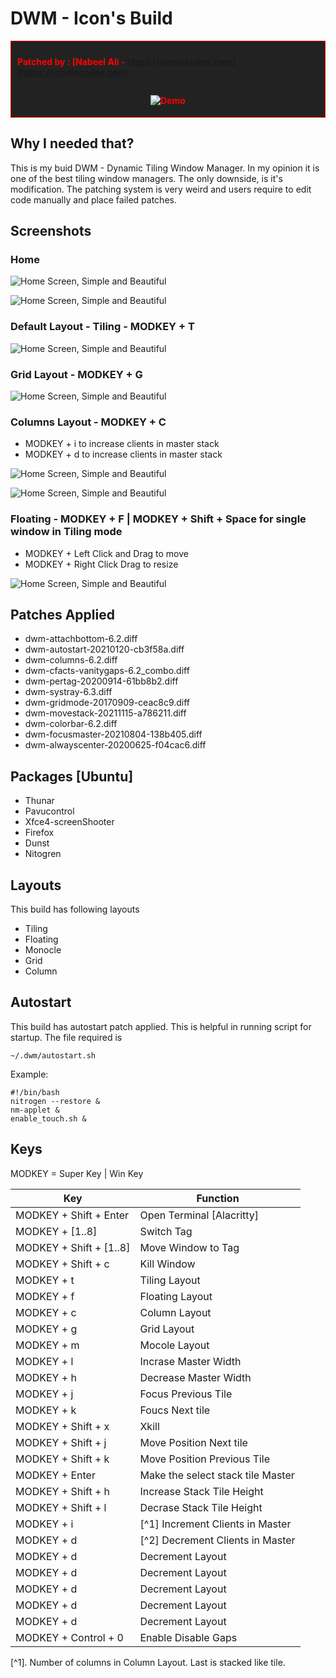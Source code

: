 # DWM - Icon's Build

<div style="background-color: #222; color: red; border: 1px solid; padding: 10px; margin-bottom: 10px; display: flex; justify-content: center; align-items: center;padding-bottom:4px;font-weight: bold; flex-direction: column;">

Patched by :  [Nabeel Ali - https://iconiccodes.com](https://iconiccodes.com)

![Demo](./screenshots/tunaktunak.gif "Demo")

</div>

## Why I needed that?
This is my buid DWM - Dynamic Tiling Window Manager. In my opinion it is one of the best tiling window managers. The only downside, is it's modification. The patching system is very weird and users require to edit code manually and place failed patches.

## Screenshots

### Home
![Home Screen, Simple and Beautiful](./screenshots/1.png "Home Screen, Simple and Beautiful")

![Home Screen, Simple and Beautiful](./screenshots/2.png "Home Screen, Simple and Beautiful")

### Default Layout - Tiling - MODKEY + T

![Home Screen, Simple and Beautiful](./screenshots/3.png "Home Screen, Simple and Beautiful")

### Grid Layout - MODKEY + G
![Home Screen, Simple and Beautiful](./screenshots/4.png "Home Screen, Simple and Beautiful")

### Columns Layout - MODKEY + C
* MODKEY + i to increase clients in master stack
* MODKEY + d to increase clients in master stack

![Home Screen, Simple and Beautiful](./screenshots/5.png "Home Screen, Simple and Beautiful")

![Home Screen, Simple and Beautiful](./screenshots/6.png "Home Screen, Simple and Beautiful")

### Floating - MODKEY + F | MODKEY + Shift + Space for single window in Tiling mode

* MODKEY + Left Click  and Drag to move
* MODKEY + Right Click Drag to resize

![Home Screen, Simple and Beautiful](./screenshots/7.png "Home Screen, Simple and Beautiful")



## Patches Applied
* dwm-attachbottom-6.2.diff 
* dwm-autostart-20210120-cb3f58a.diff
* dwm-columns-6.2.diff 
* dwm-cfacts-vanitygaps-6.2_combo.diff
* dwm-pertag-20200914-61bb8b2.diff
* dwm-systray-6.3.diff 
* dwm-gridmode-20170909-ceac8c9.diff
* dwm-movestack-20211115-a786211.diff
* dwm-colorbar-6.2.diff 
* dwm-focusmaster-20210804-138b405.diff
* dwm-alwayscenter-20200625-f04cac6.diff

## Packages [Ubuntu]
* Thunar
* Pavucontrol
* Xfce4-screenShooter
* Firefox
* Dunst
* Nitogren

## Layouts
This build has following layouts
* Tiling
* Floating
* Monocle
* Grid
* Column

## Autostart
This build has autostart patch applied. This is helpful in running script for startup. The file required is

```
~/.dwm/autostart.sh
```

Example:
```
#!/bin/bash
nitrogen --restore &
nm-applet &
enable_touch.sh &
```

## Keys
MODKEY = Super Key | Win Key


| Key  | Function  |
|---|---|
| MODKEY + Shift + Enter  | Open Terminal [Alacritty]   |
| MODKEY + [1..8]  | Switch Tag   |
| MODKEY + Shift + [1..8]  | Move Window to Tag   |
| MODKEY + Shift + c  | Kill Window   |
| MODKEY  + t  | Tiling Layout   |
| MODKEY  + f  | Floating Layout   |
| MODKEY  + c  | Column Layout   |
| MODKEY  + g  | Grid Layout   |
| MODKEY  + m  | Mocole Layout   |
| MODKEY  + l  | Incrase Master Width  |
| MODKEY  + h  | Decrease Master Width|
| MODKEY  + j  | Focus Previous Tile|
| MODKEY  + k  | Foucs Next tile|
| MODKEY  + Shift + x  | Xkill |
| MODKEY  + Shift + j  | Move Position Next tile|
| MODKEY  + Shift + k  | Move Position Previous Tile|
| MODKEY  + Enter  | Make the select stack tile Master|
| MODKEY  +  Shift +  h  | Increase Stack Tile Height|
| MODKEY  +  Shift +  l |  Decrase Stack Tile Height|
| MODKEY  + i  | [^1] Increment Clients in Master   |
| MODKEY  + d  | [^2] Decrement Clients in Master   |
| MODKEY  + d  | Decrement Layout   |
| MODKEY  + d  | Decrement Layout   |
| MODKEY  + d  | Decrement Layout   |
| MODKEY  + d  | Decrement Layout   |
| MODKEY  + d  | Decrement Layout   |
| MODKEY + Control  + 0  | Enable Disable Gaps   |


[^1]. Number of columns in Column Layout. Last is stacked like tile.
